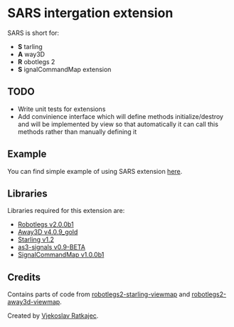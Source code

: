 # SARS intergation extension

SARS is short for:

- **S** tarling
- **A** way3D
- **R** obotlegs 2
- **S** ignalCommandMap extension

## TODO
- Write unit tests for extensions
- Add convinience interface which will define methods initialize/destroy and will be implemented by view so that automatically it can call this methods rather than manually defining it

## Example

You can find simple example of using SARS extension [here](https://github.com/Vj3k0/robotlegs-bender-example-SARS-integration).

## Libraries
Libraries required for this extension are:

- [Robotlegs v2.0.0b1](https://github.com/robotlegs/robotlegs-framework)
- [Away3D v4.0.9_gold](https://github.com/away3d/away3d-core-fp11)
- [Starling v1.2](https://github.com/PrimaryFeather/Starling-Framework)
- [as3-signals v0.9-BETA](https://github.com/robertpenner/as3-signals)
- [SignalCommandMap v1.0.0b1](https://github.com/pixels4nickels/robotlegs-extensions-SignalCommandMap)

## Credits
Contains parts of code from [robotlegs2-starling-viewmap](https://github.com/jamieowen/robotlegs2-starling-viewmap) and [robotlegs2-away3d-viewmap](https://github.com/jamieowen/robotlegs2-away3d-viewmap).

Created by [Vjekoslav Ratkajec](https://github.com/Vj3k0).